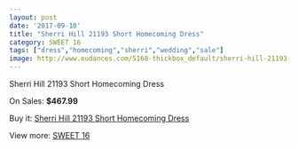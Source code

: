 ```yaml
---
layout: post
date: '2017-09-10'
title: "Sherri Hill 21193 Short Homecoming Dress"
category: SWEET 16
tags: ["dress","homecoming","sherri","wedding","sale"]
image: http://www.eudances.com/5168-thickbox_default/sherri-hill-21193-short-homecoming-dress.jpg
---
```

Sherri Hill 21193 Short Homecoming Dress

On Sales: **$467.99**
<a href="https://www.eudances.com/en/sweet-16/1740-sherri-hill-21193-short-homecoming-dress.html"><amp-img layout="responsive" width="600" height="600" src="//www.eudances.com/5168-thickbox_default/sherri-hill-21193-short-homecoming-dress.jpg" alt="Sherri Hill 21193 Short Homecoming Dress 0" /></a>
<a href="https://www.eudances.com/en/sweet-16/1740-sherri-hill-21193-short-homecoming-dress.html"><amp-img layout="responsive" width="600" height="600" src="//www.eudances.com/5171-thickbox_default/sherri-hill-21193-short-homecoming-dress.jpg" alt="Sherri Hill 21193 Short Homecoming Dress 1" /></a>
<a href="https://www.eudances.com/en/sweet-16/1740-sherri-hill-21193-short-homecoming-dress.html"><amp-img layout="responsive" width="600" height="600" src="//www.eudances.com/5170-thickbox_default/sherri-hill-21193-short-homecoming-dress.jpg" alt="Sherri Hill 21193 Short Homecoming Dress 2" /></a>
<a href="https://www.eudances.com/en/sweet-16/1740-sherri-hill-21193-short-homecoming-dress.html"><amp-img layout="responsive" width="600" height="600" src="//www.eudances.com/5169-thickbox_default/sherri-hill-21193-short-homecoming-dress.jpg" alt="Sherri Hill 21193 Short Homecoming Dress 3" /></a>

Buy it: [Sherri Hill 21193 Short Homecoming Dress](https://www.eudances.com/en/sweet-16/1740-sherri-hill-21193-short-homecoming-dress.html "Sherri Hill 21193 Short Homecoming Dress")

View more: [SWEET 16](https://www.eudances.com/en/18-sweet-16 "SWEET 16")